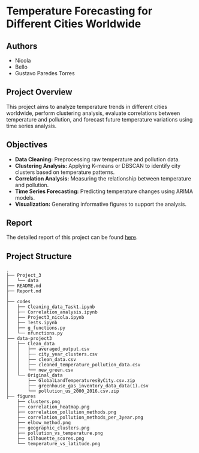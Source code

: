 # Temperature Forecasting for Different Cities Worldwide

## Authors
- Nicola
- Bello
- Gustavo Paredes Torres

## Project Overview
This project aims to analyze temperature trends in different cities worldwide, perform clustering analysis, evaluate correlations between temperature and pollution, and forecast future temperature variations using time series analysis.

## Objectives
- **Data Cleaning:** Preprocessing raw temperature and pollution data.
- **Clustering Analysis:** Applying K-means or DBSCAN to identify city clusters based on temperature patterns.
- **Correlation Analysis:** Measuring the relationship between temperature and pollution.
- **Time Series Forecasting:** Predicting temperature changes using ARIMA models.
- **Visualization:** Generating informative figures to support the analysis.

## Report

The detailed report of this project can be found [here](README.md).

## Project Structure

```
.
├── Project_3
│   └── data
├── README.md
├── Report.md   
│   
├── codes
│   ├── Cleaning_data_Task1.ipynb
│   ├── Correlation_analysis.ipynb
│   ├── Project3_nicola.ipynb
│   ├── Tests.ipynb
│   ├── g_functions.py
│   └── nfunctions.py
├── data-project3
│   ├── Clean_data
│   │   ├── averaged_output.csv
│   │   ├── city_year_clusters.csv
│   │   ├── clean_data.csv
│   │   ├── cleaned_temperature_pollution_data.csv
│   │   └── new_green.csv
│   └── Original_data
│       ├── GlobalLandTemperaturesByCity.csv.zip
│       ├── greenhouse_gas_inventory_data_data(1).csv
│       └── pollution_us_2000_2016.csv.zip
├── figures
    ├── clusters.png
    ├── correlation_heatmap.png
    ├── correlation_pollution_methods.png
    ├── correlation_pollution_methods_per_3year.png
    ├── elbow_method.png
    ├── geographic_clusters.png
    ├── pollution_vs_temperature.png
    ├── silhouette_scores.png
    └── temperature_vs_latitude.png
```